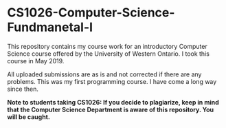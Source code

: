 # CS1026-Computer-Science-Fundmanetal-I
This repository contains my course work for an introductory Computer Science course offered by the University of Western Ontario. I took this course in May 2019.

All uploaded submissions are as is and not corrected if there are any problems. 
This was my first programming course. I have come a long way since then.

**Note to students taking CS1026: If you decide to plagiarize, keep in mind that the Computer Science Department is aware of this repository. You will be caught.**
